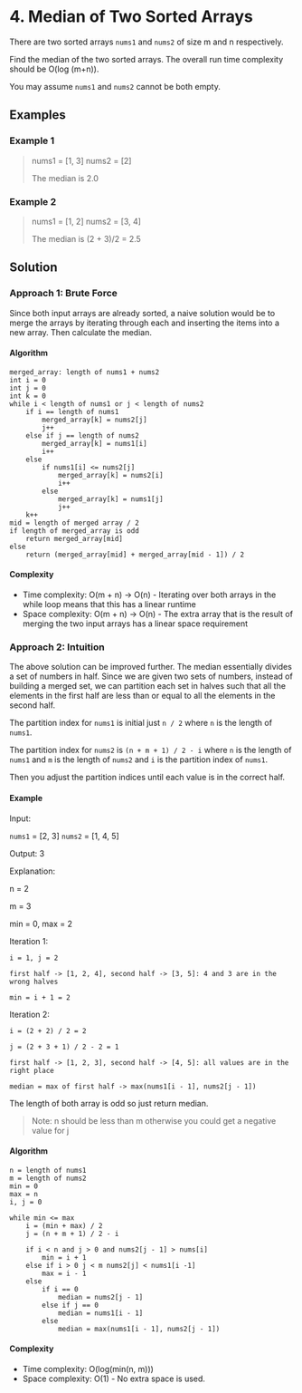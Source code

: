 # 4. Median of Two Sorted Arrays

There are two sorted arrays `nums1` and `nums2` of size m and n respectively.

Find the median of the two sorted arrays. The overall run time complexity should be O(log (m+n)).

You may assume `nums1` and `nums2` cannot be both empty.

## Examples

### Example 1

> nums1 = [1, 3]
> nums2 = [2]
> 
> The median is 2.0

### Example 2

> nums1 = [1, 2]
> nums2 = [3, 4]
> 
> The median is (2 + 3)/2 = 2.5

## Solution

### Approach 1: Brute Force

Since both input arrays are already sorted, a naive solution would be to merge the arrays by iterating through each and inserting the items into a new array. Then calculate the median.

#### Algorithm

```
merged_array: length of nums1 + nums2
int i = 0
int j = 0
int k = 0
while i < length of nums1 or j < length of nums2
    if i == length of nums1
        merged_array[k] = nums2[j]
        j++
    else if j == length of nums2
        merged_array[k] = nums1[i]
        i++
    else
        if nums1[i] <= nums2[j]
            merged_array[k] = nums2[i]
            i++
        else
            merged_array[k] = nums1[j]
            j++
    k++
mid = length of merged array / 2
if length of merged_array is odd
    return merged_array[mid]
else
    return (merged_array[mid] + merged_array[mid - 1]) / 2
```

#### Complexity

- Time complexity: O(m + n) -> O(n) - Iterating over both arrays in the while loop means that this has a linear runtime
- Space complexity: O(m + n) -> O(n) - The extra array that is the result of merging the two input arrays has a linear space requirement

### Approach 2: Intuition

The above solution can be improved further. The median essentially divides a set of numbers in half. Since we are given two sets of numbers, instead of building a merged set, we can partition each set in halves such that all the elements in the first half are less than or equal to all the elements in the second half.

The partition index for `nums1` is initial just `n / 2` where `n` is the length of `nums1`.

The partition index for `nums2` is `(n + m + 1) / 2 - i` where `n` is the length of `nums1` and `m` is the length of `nums2` and `i` is the partition index of `nums1`.

Then you adjust the partition indices until each value is in the correct half.

#### Example

Input: 

`nums1` = [2, 3]
`nums2` = [1, 4, 5]

Output: 3

Explanation:

n = 2

m = 3

min = 0, max = 2

Iteration 1:

    i = 1, j = 2

    first half -> [1, 2, 4], second half -> [3, 5]: 4 and 3 are in the wrong halves

    min = i + 1 = 2

Iteration 2:

    i = (2 + 2) / 2 = 2

    j = (2 + 3 + 1) / 2 - 2 = 1

    first half -> [1, 2, 3], second half -> [4, 5]: all values are in the right place

    median = max of first half -> max(nums1[i - 1], nums2[j - 1])

The length of both array is odd so just return median.

> Note: n should be less than m otherwise you could get a negative value for j

#### Algorithm

```
n = length of nums1
m = length of nums2
min = 0
max = n
i, j = 0

while min <= max
    i = (min + max) / 2
    j = (n + m + 1) / 2 - i

    if i < n and j > 0 and nums2[j - 1] > nums[i]
        min = i + 1
    else if i > 0 j < m nums2[j] < nums1[i -1]
        max = i - 1
    else
        if i == 0
            median = nums2[j - 1]
        else if j == 0
            median = nums1[i - 1]
        else
            median = max(nums1[i - 1], nums2[j - 1])
```

#### Complexity

- Time complexity: O(log(min(n, m)))
- Space complexity: O(1) - No extra space is used.